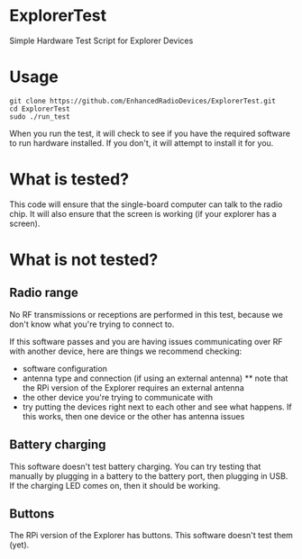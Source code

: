 # ExplorerTest
Simple Hardware Test Script for Explorer Devices

# Usage

    git clone https://github.com/EnhancedRadioDevices/ExplorerTest.git
    cd ExplorerTest
    sudo ./run_test

When you run the test, it will check to see if you have the required software to run hardware installed. If you don't, it will attempt to install it for you.

# What is tested?

This code will ensure that the single-board computer can talk to the radio chip. It will also ensure that the screen is working (if your explorer has a screen). 

# What is not tested?

## Radio range

No RF transmissions or receptions are performed in this test, because we don't know what you're trying to connect to.

If this software passes and you are having issues communicating over RF with another device, here are things we recommend checking:

* software configuration
* antenna type and connection (if using an external antenna)
** note that the RPi version of the Explorer requires an external antenna
* the other device you're trying to communicate with
* try putting the devices right next to each other and see what happens. If this works, then one device or the other has antenna issues

## Battery charging

This software doesn't test battery charging. You can try testing that manually by plugging in a battery to the battery port, then plugging in USB. If the charging LED comes on, then it should be working.

## Buttons

The RPi version of the Explorer has buttons. This software doesn't test them (yet).
